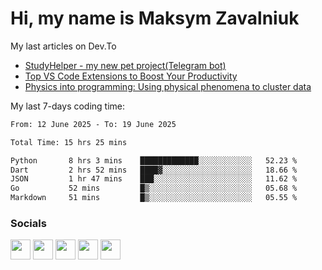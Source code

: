 Hi, my name is Maksym Zavalniuk
========================================================================================================================================

My last articles on Dev.To
<!-- dev.to articles start -->
- [StudyHelper - my new pet project(Telegram bot)](https://dev.to/mezgoodle/studyhelper-my-new-pet-projecttelegram-bot-3f41)
- [Top VS Code Extensions to Boost Your Productivity](https://dev.to/mezgoodle/top-vs-code-extensions-to-boost-your-productivity-2oic)
- [Physics into programming: Using physical phenomena to cluster data](https://dev.to/mezgoodle/physics-into-programming-using-physical-phenomena-to-cluster-data-3849)

<!-- dev.to articles end -->

My last 7-days coding time:
<!--START_SECTION:waka-->

```txt
From: 12 June 2025 - To: 19 June 2025

Total Time: 15 hrs 25 mins

Python       8 hrs 3 mins    █████████████░░░░░░░░░░░░   52.23 %
Dart         2 hrs 52 mins   ████▓░░░░░░░░░░░░░░░░░░░░   18.66 %
JSON         1 hr 47 mins    ███░░░░░░░░░░░░░░░░░░░░░░   11.62 %
Go           52 mins         █▒░░░░░░░░░░░░░░░░░░░░░░░   05.68 %
Markdown     51 mins         █▒░░░░░░░░░░░░░░░░░░░░░░░   05.55 %
```

<!--END_SECTION:waka-->


### Socials

<p align="left"> <a href="https://www.dev.to/mezgoodle" target="_blank" rel="noreferrer"><img src="https://raw.githubusercontent.com/danielcranney/readme-generator/main/public/icons/socials/devdotto.svg" width="32" height="32" /></a> <a href="https://discord.com/users/mezgoodle" target="_blank" rel="noreferrer"><img src="https://raw.githubusercontent.com/danielcranney/readme-generator/main/public/icons/socials/discord.svg" width="32" height="32" /></a> <a href="https://www.github.com/mezgoodle" target="_blank" rel="noreferrer"><img src="https://raw.githubusercontent.com/danielcranney/readme-generator/main/public/icons/socials/github.svg" width="32" height="32" /></a> <a href="http://www.instagram.com/sylvenis" target="_blank" rel="noreferrer"><img src="https://raw.githubusercontent.com/danielcranney/readme-generator/main/public/icons/socials/instagram.svg" width="32" height="32" /></a> <a href="https://www.linkedin.com/in/maksym-zavalniuk-ba4a72193" target="_blank" rel="noreferrer"><img src="https://raw.githubusercontent.com/danielcranney/readme-generator/main/public/icons/socials/linkedin.svg" width="32" height="32" /></a></p>
